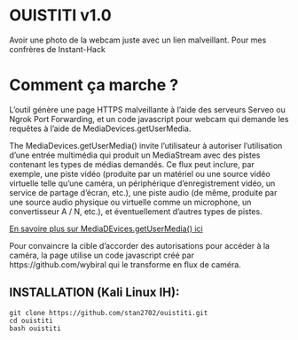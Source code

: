 # OUISTITI v1.0
Avoir une photo de la webcam juste avec un lien malveillant.
Pour mes confrères de Instant-Hack

# Comment ça marche ?
<p>L’outil génère une page HTTPS malveillante à l’aide des serveurs Serveo ou Ngrok Port Forwarding, et un code javascript pour webcam qui demande  les requêtes à l’aide de MediaDevices.getUserMedia. </p>

<p>The MediaDevices.getUserMedia() invite l’utilisateur à autoriser l’utilisation d’une entrée multimédia qui produit un MediaStream avec des pistes contenant les types de médias demandés. Ce flux peut inclure, par exemple, une piste vidéo (produite par un matériel ou une source vidéo virtuelle telle qu’une caméra, un périphérique d’enregistrement vidéo, un service de partage d’écran, etc.), une piste audio (de même, produite par une source audio physique ou virtuelle comme un microphone, un convertisseur A / N, etc.), et éventuellement d’autres types de pistes. </p>

[En savoire plus sur MediaDEvices.getUserMedia() ici](https://developer.mozilla.org/en-US/docs/Web/API/MediaDevices/getUserMedia)
<p> Pour convaincre la cible d’accorder des autorisations pour accéder à la caméra, la page utilise un code javascript créé par https://github.com/wybiral qui le transforme en flux de caméra.</p>

## INSTALLATION (Kali Linux IH):

```
git clone https://github.com/stan2702/ouistiti.git
cd ouistiti
bash ouistiti
```

